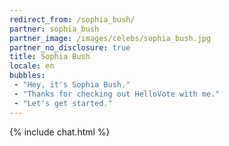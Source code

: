 ```yaml
---
redirect_from: /sophia_bush/
partner: sophia_bush
partner_image: /images/celebs/sophia_bush.jpg
partner_no_disclosure: true
title: Sophia Bush
locale: en
bubbles:
 - "Hey, it's Sophia Bush."
 - "Thanks for checking out HelloVote with me."
 - "Let's get started."
---
```

{% include chat.html %}
